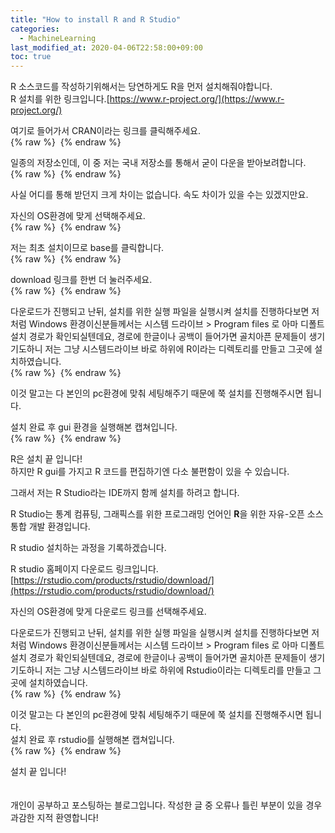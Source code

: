 ```yaml
---
title: "How to install R and R Studio"
categories: 
  - MachineLearning
last_modified_at: 2020-04-06T22:58:00+09:00
toc: true
---
```


R 소스코드를 작성하기위해서는 당연하게도 R을 먼저 설치해줘야합니다.<br/>
R 설치를 위한 링크입니다.[https://www.r-project.org/](https://www.r-project.org/)
<br/>

여기로 들어가서 CRAN이라는 링크를 클릭해주세요.<br/>
{% raw %} <img src="https://ohjinjin.github.io/assets/images/20200402rstudio/capture3.JPG" alt=""> {% endraw %}


일종의 저장소인데, 이 중 저는 국내 저장소를 통해서 굳이 다운을 받아보려합니다.<br/>
{% raw %} <img src="https://ohjinjin.github.io/assets/images/20200402rstudio/capture4.JPG" alt=""> {% endraw %}

사실 어디를 통해 받던지 크게 차이는 없습니다. 속도 차이가 있을 수는 있겠지만요.<br/>

자신의 OS환경에 맞게 선택해주세요.<br/>
{% raw %} <img src="https://ohjinjin.github.io/assets/images/20200402rstudio/capture5.JPG" alt=""> {% endraw %}

저는 최초 설치이므로 base를 클릭합니다.<br/>
{% raw %} <img src="https://ohjinjin.github.io/assets/images/20200402rstudio/capture6.JPG" alt=""> {% endraw %}

download 링크를 한번 더 눌러주세요.<br/>
{% raw %} <img src="https://ohjinjin.github.io/assets/images/20200402rstudio/capture7.JPG" alt=""> {% endraw %}

다운로드가 진행되고 난뒤, 설치를 위한 실행 파일을 실행시켜 설치를 진행하다보면 저처럼 Windows 환경이신분들께서는 시스템 드라이브 \> Program files 로 아마 디폴트 설치 경로가 확인되실텐데요, 경로에 한글이나 공백이 들어가면 골치아픈 문제들이 생기기도하니 저는 그냥 시스템드라이브 바로 하위에 R이라는 디렉토리를 만들고 그곳에 설치하였습니다.<br/>
{% raw %} <img src="https://ohjinjin.github.io/assets/images/20200402rstudio/capture8.JPG" alt=""> {% endraw %}

이것 말고는 다 본인의 pc환경에 맞춰 세팅해주기 때문에 쭉 설치를 진행해주시면 됩니다.<br/>

설치 완료 후 gui 환경을 실행해본 캡쳐입니다.<br/>
{% raw %} <img src="https://ohjinjin.github.io/assets/images/20200402rstudio/capture9.JPG" alt=""> {% endraw %}

R은 설치 끝 입니다!<br/>
하지만 R gui를 가지고 R 코드를 편집하기엔 다소 불편함이 있을 수 있습니다.<br/>

그래서 저는 R Studio라는 IDE까지 함께 설치를 하려고 합니다.<br/>

R Studio는 통계 컴퓨팅, 그래픽스를 위한 프로그래밍 언어인 **R**을 위한 자유-오픈 소스 통합 개발 환경입니다.<br/>

R studio 설치하는 과정을 기록하겠습니다.<br/>

R studio 홈페이지 다운로드 링크입니다.[https://rstudio.com/products/rstudio/download/](https://rstudio.com/products/rstudio/download/)
<br/>

자신의 OS환경에 맞게 다운로드 링크를 선택해주세요.<br/>

다운로드가 진행되고 난뒤, 설치를 위한 실행 파일을 실행시켜 설치를 진행하다보면 저처럼 Windows 환경이신분들께서는 시스템 드라이브 \> Program files 로 아마 디폴트 설치 경로가 확인되실텐데요, 경로에 한글이나 공백이 들어가면 골치아픈 문제들이 생기기도하니 저는 그냥 시스템드라이브 바로 하위에 Rstudio이라는 디렉토리를 만들고 그곳에 설치하였습니다.<br/>
{% raw %} <img src="https://ohjinjin.github.io/assets/images/20200402rstudio/capture1.JPG" alt=""> {% endraw %}

이것 말고는 다 본인의 pc환경에 맞춰 세팅해주기 때문에 쭉 설치를 진행해주시면 됩니다.<br/>
설치 완료 후 rstudio를 실행해본 캡쳐입니다.<br/>
{% raw %} <img src="https://ohjinjin.github.io/assets/images/20200402rstudio/capture2.JPG" alt=""> {% endraw %}

설치 끝 입니다!<br/>
<br/>
<br/>
개인이 공부하고 포스팅하는 블로그입니다. 작성한 글 중 오류나 틀린 부분이 있을 경우 과감한 지적 환영합니다!<br/><br/>